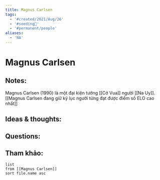 ```yaml
---
title: Magnus Carlsen
tags:
  - '#created/2021/Aug/26'
  - '#seeding🌱'
  - '#permanent/people'
aliases:
  - 'NA'
---
```

# Magnus Carlsen

## Notes:
Magnus Carlsen (1990) là một đại kiện tướng [[Cờ Vua]] người [[Na Uy]]. [[Magnus Carlsen đang giữ kỷ lục người từng đạt được điểm số ELO cao nhất]]

## Ideas & thoughts:

## Questions:


## Tham khảo:
```dataview
list
from [[Magnus Carlsen]]
sort file.name asc
```